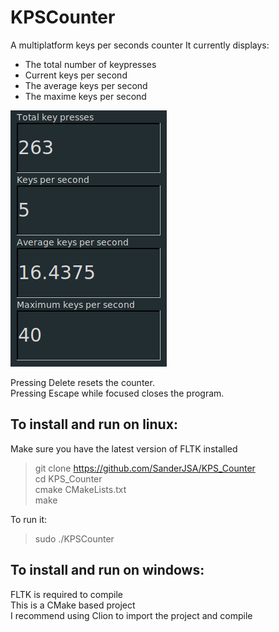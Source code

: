 # KPSCounter
A multiplatform keys per seconds counter
It currently displays:
- The total number of keypresses
- Current keys per second
- The average keys per second
- The maxime keys per second

![alt text](https://github.com/SanderJSA/KPS_Counter/blob/master/Preview.png "What it looks like in i3-gaps")

Pressing Delete resets the counter.  
Pressing Escape while focused closes the program.  

## To install and run on linux:

Make sure you have the latest version of FLTK installed

> git clone https://github.com/SanderJSA/KPS_Counter  
> cd KPS_Counter  
> cmake CMakeLists.txt  
> make

To run it:
> sudo ./KPSCounter  

## To install and run on windows:

FLTK is required to compile  
This is a CMake based project  
I recommend using Clion to import the project and compile  
